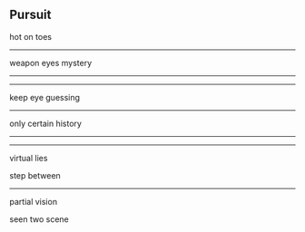 ## Pursuit

hot on toes

---

weapon eyes mystery

---
---

keep eye guessing

---

only certain history

---
---

virtual lies 

step between

---

partial vision

seen two scene
